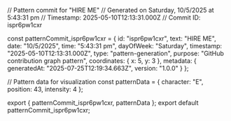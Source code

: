 // Pattern commit for "HIRE ME"
// Generated on Saturday, 10/5/2025 at 5:43:31 pm
// Timestamp: 2025-05-10T12:13:31.000Z
// Commit ID: ispr6pw1cxr

const patternCommit_ispr6pw1cxr = {
  id: "ispr6pw1cxr",
  text: "HIRE ME",
  date: "10/5/2025",
  time: "5:43:31 pm",
  dayOfWeek: "Saturday",
  timestamp: "2025-05-10T12:13:31.000Z",
  type: "pattern-generation",
  purpose: "GitHub contribution graph pattern",
  coordinates: {
    x: 5,
    y: 3
  },
  metadata: {
    generatedAt: "2025-07-25T12:19:34.663Z",
    version: "1.0.0"
  }
};

// Pattern data for visualization
const patternData = {
  character: "E",
  position: 43,
  intensity: 4
};

export { patternCommit_ispr6pw1cxr, patternData };
export default patternCommit_ispr6pw1cxr;
